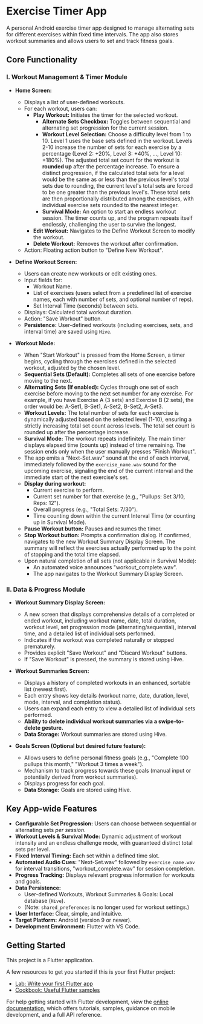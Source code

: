 # Exercise Timer App

A personal Android exercise timer app designed to manage alternating sets for different exercises within fixed time intervals. The app also stores workout summaries and allows users to set and track fitness goals.

## Core Functionality

### I. Workout Management & Timer Module

*   **Home Screen:**
    *   Displays a list of user-defined workouts.
    *   For each workout, users can:
        *   **Play Workout:** Initiates the timer for the selected workout.
            *   **Alternate Sets Checkbox:** Toggles between sequential and alternating set progression for the current session.
            *   **Workout Level Selection:** Choose a difficulty level from 1 to 10. Level 1 uses the base sets defined in the workout. Levels 2-10 increase the number of sets for each exercise by a percentage (Level 2: +20%, Level 3: +40%, ..., Level 10: +180%). The adjusted total set count for the workout is **rounded up** after the percentage increase. To ensure a distinct progression, if the calculated total sets for a level would be the same as or less than the previous level's total sets due to rounding, the current level's total sets are forced to be one greater than the previous level's. These total sets are then proportionally distributed among the exercises, with individual exercise sets rounded to the nearest integer.
            *   **Survival Mode:** An option to start an endless workout session. The timer counts up, and the program repeats itself endlessly, challenging the user to survive the longest.
        *   **Edit Workout:** Navigates to the Define Workout Screen to modify the workout.
        *   **Delete Workout:** Removes the workout after confirmation.
    *   Action: Floating action button to "Define New Workout".

*   **Define Workout Screen:**
    *   Users can create new workouts or edit existing ones.
    *   Input fields for:
        *   Workout Name.
        *   List of exercises (users select from a predefined list of exercise names, each with number of sets, and optional number of reps).
        *   Set Interval Time (seconds) between sets.
    *   Displays: Calculated total workout duration.
    *   Action: "Save Workout" button.
    *   **Persistence:** User-defined workouts (including exercises, sets, and interval time) are saved using `Hive`.

*   **Workout Mode:**
    *   When "Start Workout" is pressed from the Home Screen, a timer begins, cycling through the exercises defined in the selected workout, adjusted by the chosen level.
    *   **Sequential Sets (Default):** Completes all sets of one exercise before moving to the next.
    *   **Alternating Sets (If enabled):** Cycles through one set of each exercise before moving to the next set number for any exercise. For example, if you have Exercise A (3 sets) and Exercise B (2 sets), the order would be: A-Set1, B-Set1, A-Set2, B-Set2, A-Set3.
    *   **Workout Levels:** The total number of sets for each exercise is dynamically adjusted based on the selected level (1-10), ensuring a strictly increasing total set count across levels. The total set count is rounded up after the percentage increase.
    *   **Survival Mode:** The workout repeats indefinitely. The main timer displays elapsed time (counts up) instead of time remaining. The session ends only when the user manually presses "Finish Workout".
    *   The app emits a "Next-Set.wav" sound at the end of each interval, immediately followed by the `exercise_name.wav` sound for the upcoming exercise, signaling the end of the current interval and the immediate start of the next exercise's set.
    *   **Display during workout:**
        *   Current exercise to perform.
        *   Current set number for that exercise (e.g., "Pullups: Set 3/10, Reps: 12").
        *   Overall progress (e.g., "Total Sets: 7/30").
        *   Time counting down within the current Interval Time (or counting up in Survival Mode).
    *   **Pause Workout button:** Pauses and resumes the timer.
    *   **Stop Workout button:** Prompts a confirmation dialog. If confirmed, navigates to the new Workout Summary Display Screen. The summary will reflect the exercises actually performed up to the point of stopping and the total time elapsed.
    *   Upon natural completion of all sets (not applicable in Survival Mode):
        *   An automated voice announces "workout_complete.wav".
        *   The app navigates to the Workout Summary Display Screen.

### II. Data & Progress Module

*   **Workout Summary Display Screen:**
    *   A new screen that displays comprehensive details of a completed or ended workout, including workout name, date, total duration, workout level, set progression mode (alternating/sequential), interval time, and a detailed list of individual sets performed.
    *   Indicates if the workout was completed naturally or stopped prematurely.
    *   Provides explicit "Save Workout" and "Discard Workout" buttons.
    *   If "Save Workout" is pressed, the summary is stored using Hive.

*   **Workout Summaries Screen:**
    *   Displays a history of completed workouts in an enhanced, sortable list (newest first).
    *   Each entry shows key details (workout name, date, duration, level, mode, interval, and completion status).
    *   Users can expand each entry to view a detailed list of individual sets performed.
    *   **Ability to delete individual workout summaries via a swipe-to-delete gesture.**
    *   **Data Storage:** Workout summaries are stored using Hive.

*   **Goals Screen (Optional but desired future feature):**
    *   Allows users to define personal fitness goals (e.g., "Complete 100 pullups this month," "Workout 3 times a week").
    *   Mechanism to track progress towards these goals (manual input or potentially derived from workout summaries).
    *   Displays progress for each goal.
    *   **Data Storage:** Goals are stored using Hive.

## Key App-wide Features

*   **Configurable Set Progression:** Users can choose between sequential or alternating sets *per session*.
*   **Workout Levels & Survival Mode:** Dynamic adjustment of workout intensity and an endless challenge mode, with guaranteed distinct total sets per level.
*   **Fixed Interval Timing:** Each set within a defined time slot.
*   **Automated Audio Cues:** "Next-Set.wav" followed by `exercise_name.wav` for interval transitions, "workout_complete.wav" for session completion.
*   **Progress Tracking:** Displays relevant progress information for workouts and goals.
*   **Data Persistence:**
    *   User-defined Workouts, Workout Summaries & Goals: Local database (`Hive`).
    *   (Note: `shared_preferences` is no longer used for workout settings.)
*   **User Interface:** Clear, simple, and intuitive.
*   **Target Platform:** Android (version 9 or newer).
*   **Development Environment:** Flutter with VS Code.

## Getting Started

This project is a Flutter application.

A few resources to get you started if this is your first Flutter project:

- [Lab: Write your first Flutter app](https://docs.flutter.dev/get-started/codelab)
- [Cookbook: Useful Flutter samples](https://docs.flutter.dev/cookbook)

For help getting started with Flutter development, view the
[online documentation](https://docs.flutter.dev/), which offers tutorials,
samples, guidance on mobile development, and a full API reference.
